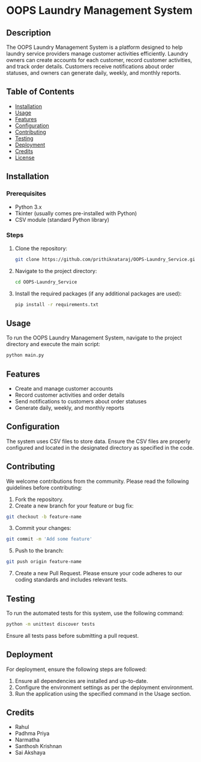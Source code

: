 # OOPS Laundry Management System

## Description

The OOPS Laundry Management System is a platform designed to help laundry service providers manage customer activities efficiently. Laundry owners can create accounts for each customer, record customer activities, and track order details. Customers receive notifications about order statuses, and owners can generate daily, weekly, and monthly reports.

## Table of Contents

- [Installation](#installation)
- [Usage](#usage)
- [Features](#features)
- [Configuration](#configuration)
- [Contributing](#contributing)
- [Testing](#testing)
- [Deployment](#deployment)
- [Credits](#credits)
- [License](#license)

## Installation

### Prerequisites

- Python 3.x
- Tkinter (usually comes pre-installed with Python)
- CSV module (standard Python library)

### Steps

1. Clone the repository:
    ```bash
    git clone https://github.com/prithiknataraj/OOPS-Laundry_Service.git
    ```
2. Navigate to the project directory:
    ```bash
    cd OOPS-Laundry_Service
    ```
3. Install the required packages (if any additional packages are used):
    ```bash
    pip install -r requirements.txt
    ```

## Usage

To run the OOPS Laundry Management System, navigate to the project directory and execute the main script:

```bash
python main.py
```

## Features
- Create and manage customer accounts
- Record customer activities and order details
- Send notifications to customers about order statuses
- Generate daily, weekly, and monthly reports
  
## Configuration
The system uses CSV files to store data. Ensure the CSV files are properly configured and located in the designated directory as specified in the code.

## Contributing
We welcome contributions from the community. Please read the following guidelines before contributing:

1. Fork the repository.
2. Create a new branch for your feature or bug fix:
```bash
git checkout -b feature-name
```
3. Commit your changes:
```bash
git commit -m 'Add some feature'
```
5. Push to the branch:
```bash
git push origin feature-name
```
7. Create a new Pull Request.
Please ensure your code adheres to our coding standards and includes relevant tests.

## Testing
To run the automated tests for this system, use the following command:
```bash
python -m unittest discover tests
```
Ensure all tests pass before submitting a pull request.

## Deployment
For deployment, ensure the following steps are followed:

1. Ensure all dependencies are installed and up-to-date.
2. Configure the environment settings as per the deployment environment.
3. Run the application using the specified command in the Usage section.

## Credits
- Rahul
- Padhma Priya
- Narmatha
- Santhosh Krishnan
- Sai Akshaya
